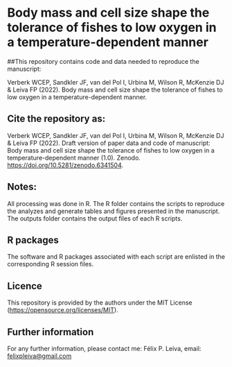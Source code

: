 # Body mass and cell size shape the tolerance of fishes to low oxygen in a temperature-dependent manner
 
##This repository contains code and data needed to reproduce the manuscript: 

Verberk WCEP, Sandkler JF, van del Pol I, Urbina M, Wilson R, McKenzie DJ & Leiva FP (2022). Body mass and cell size shape the tolerance of fishes to low oxygen in a temperature-dependent manner.

## Cite the repository as:

Verberk WCEP, Sandkler JF, van del Pol I, Urbina M, Wilson R, McKenzie DJ & Leiva FP (2022). Draft version of paper data and code of manuscript: Body mass and cell size shape the tolerance of fishes to low oxygen in a temperature-dependent manner (1.0). Zenodo. https://doi.org/10.5281/zenodo.6341504.
 
## Notes:
All processing was done in R. The R folder contains the scripts to reproduce the analyzes and generate tables and figures presented in the manuscript. The outputs folder contains the output files of each R scripts.   

## R packages
The software and R packages associated with each script are enlisted in the corresponding R session files.

## Licence
This repository is provided by the authors under the MIT License (https://opensource.org/licenses/MIT).

## Further information
For any further information, please contact me: Félix P. Leiva, email: felixpleiva@gmail.com

